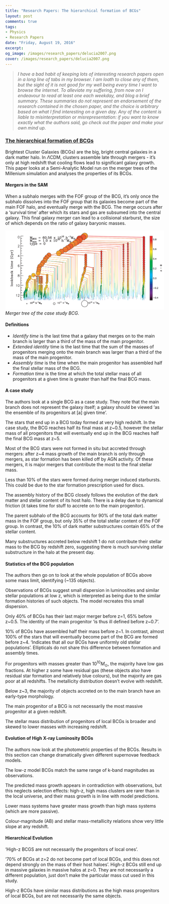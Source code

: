 ```yaml
---
title: "Research Papers: The hierarchical formation of BCGs"
layout: post
comments: true
tags:
- Physics
- Research Papers
date: "Friday, August 19, 2016"
excerpt:
og_image: /images/research_papers/delucia2007.png
cover: /images/research_papers/delucia2007.png
---
```


> *I have a bad habit of keeping lots of interesting research papers open in a long line of tabs in my browser. I am loath to close any of them, but the sight of it is not good for my well being every time I want to browse the internet. To alleviate my suffering, from now on I endeavour to read at least one each weekday, and blog a brief summary. These summaries do not represent an endorsement of the research contained in the chosen paper, and the choice is arbitrary based on what I find interesting on a given day. Any of the content is liable to misinterpretation or misrepresentation: if you want to know exactly what the authors said, go check out the paper and make your own mind up.*

### [The hierarchical formation of BCGs](http://arxiv.org/abs/astro-ph/0606519)

Brightest Cluster Galaxies (BCGs) are the big, bright central galaxies in a dark matter halo. In $\Lambda$CDM, clusters assemble late through mergers - it’s only at high redshift that cooling flows lead to significant galaxy growth. This paper looks at a Semi-Analytic Model run on the merger trees of the Millenium simulation and analyses the properties of its BCGs.

#### Mergers in the SAM
When a subhalo merges with the FOF group of the BCG, it’s only once the subhalo dissolves into the FOF group that its galaxies become part of the main FOF halo, and eventually merge with the BCG. The merge occurs after a ‘survival time’ after which its stars and gas are subsumed into the central galaxy. This final galaxy merger can lead to a collisional starburst, the size of which depends on the ratio of galaxy baryonic masses.

![De Lucia 2007](/images/research_papers/delucia2007.png)
*Merger tree of the case study BCG.*

#### Definitions
- *Identify time* is the last time that a galaxy that merges on to the main branch is larger than a third of the mass of the main progenitor.
- *Extended identity* time is the last time that the sum of  the masses of progenitors merging onto the main branch was larger than a third of the mass of the main progenitor.
- *Assembly time* is the time when the main progenitor has assembled half the final stellar mass of the BCG.
- *Formation time* is the time at which the total stellar mass of all progenitors at a given time is greater than half the final BCG mass.

#### A case study
The authors look at a single BCG as a case study. They note that the main branch does not represent the galaxy itself; a galaxy should be viewed ‘as the ensemble of its progenitors at [a] given time’.

The stars that end up in a BCG today formed at very high redshift. In the case study, the BCG reaches half its final mass at z~0.5, however the stellar mass of all progenitors that will eventually end up in the BCG reaches half the final BCG mass at z~5.

Most of the BCG stars were not formed in situ but accreted through mergers: after z~4 mass growth of the main branch is only through mergers, as star formation has been killed off by AGN activity. Of these mergers, it is major mergers that contribute the most to the final stellar mass.

Less than 10% of the stars were formed during merger induced starbursts. This could be due to the star formation prescription used for discs.

The assembly history of the BCG closely follows the evolution of the dark matter and stellar content of its host halo. There is a delay due to dynamical friction (it takes time for stuff to accrete on to the main progenitor).

The parent subhalo of the BCG accounts for 90% of the total dark matter mass in the FOF group, but only 35% of the total stellar content of the FOF group. In contrast, the 10% of dark matter substructures contain 65% of the stellar content.

Many substructures accreted below redshift 1 do not contribute their stellar mass to the BCG by redshift zero, suggesting there is much surviving stellar substructure in the halo at the present day.

#### Statistics of the BCG population
The authors then go on to look at the whole population of BCGs above some mass limit, identifying (~135 objects).

Observations of BCGs suggest small dispersion in luminosities and similar stellar populations at low z, which is interpreted as being due to the similar formation histories of such objects. The model recreates this small dispersion.

Only 40% of BCGs has their last major merger before z=1, 65% before z~0.5. The identity of the main progenitor ‘is thus ill defined before z~0.7’.

10% of BCGs have assembled half their mass before z~1. In contrast, almost 100% of the stars that will eventually become part of the BCG are formed before z~4. ‘Indicates that all our BCGs have uniformly old stellar populations’. Ellipticals do not share this difference between formation and assembly times.

For progenitors with masses greater than $10^{10} M_{\odot}$, the majority have low gas fractions. At higher z some have residual gas (these objects also have residual star formation and relatively blue colours), but the majority are gas poor at all redshifts. The metallicity distribution doesn’t evolve with redshift.

Below z~3, the majority of objects accreted on to the main branch have an early-type morphology.

The main progenitor of a BCG is not necessarily the most massive progenitor at a given redshift.

The stellar mass distribution of progenitors of local BCGs is broader and skewed to lower masses with increasing redshift.

#### Evolution of High X-ray Luminosity BCGs
The authors now look at the photometric properties of the BCGs. Results in this section can change dramatically given different supernovae feedback models.

The low-z model BCGs match the same range of k-band magnitudes as observations.

The predicted mass growth appears in contradiction with observations, but this neglects selection effects: high-z, high mass clusters are rarer than in the local universe, and their mass growth is in line with model predictions.

Lower mass systems have greater mass growth than high mass systems (which are more passive).

Colour-magnitude (AB) and stellar mass-metallicity relations show very little slope at any redshift.

#### Hierarchical Evolution
‘High-z BCGS are not necessarily the progenitors of local ones’.

‘70% of BCGs at z=2 do not become part of local BCGs, and this does not depend strongly on the mass of their host haloes’. High-z BCGs still end up in massive galaxies in massive halos at z=0. They are not necessarily a different population, just don’t make the particular mass cut used in this study.

High-z BCGs have similar mass distributions as the high mass progenitors of local BCGs, but are not necessarily the same objects.

